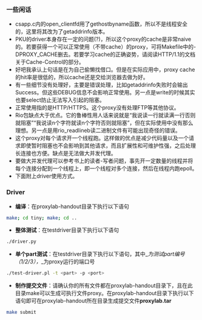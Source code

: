### 一些闲话
- csapp.c内的open_clientfd用了gethostbyname函数，所以不是线程安全的，这里将其改为了getaddrinfo版本。
- PKU的driver本身存在一定的问题(?)，所以这个proxy的cache是非常naive的。若要获得一个可以正常使用（不带cache）的proxy，可将Makefile中的-DPROXY_CACHE删去。若要学习cache的正确姿势，请阅读HTTP/1.1的文档关于Cache-Control的部分。
- 好吧我承认上句话是在为自己偷懒找借口。但是在实际应用中，proxy cache的hit率是很低的，所以cache还是交给浏览器去做为好。
- 有一些细节没有处理好，主要是错误处理，比如getaddrinfo失败时会输出Success。但这些DEBUG信息不会影响正常使用。另一点是write的时候其实也要select防止无法写入引起的阻塞。
- 正常使用指的是HTTP/HTTPS。这个proxy没有处理FTP等其他协议。
- Rio包缺点大于优点。它的鲁棒性用人话来说就是“我说读一行就读满一行否则就阻塞”“我说读n个字符就读n个字符否则就阻塞”，但在实际使用中没有那么理想。另一点是用rio_readlineb读二进制文件有可能出现奇怪的错误。
- 这个proxy对每个请求开一个线程跑。这样做的优点是减少代码量以及一个请求即使暂时阻塞也不会影响到其他请求，而且扩展性和可维护性强，之后处理长连接也方便。缺点是无法做大并发代理。
- 要做大并发代理可以参考书上的读者-写者问题，事先开一定数量的线程并将每个连接分配到一个线程上，即一个线程对多个连接，然后在线程内跑epoll。
- 下面附上driver使用方式。

### Driver
- **编译**：在proxylab-handout目录下执行以下语句
``` bash
make; cd tiny; make; cd ..
```
- **整体测试**：在testdriver目录下执行以下语句
``` bash
./driver.py
```
- **单个part测试**：在testdriver目录下执行以下语句，其中_<part>_为测试part编号（1/2/3），_<port>_为proxy运行的端口号
``` bash
./test-driver.pl -t <part> -p <port>
```
- **制作提交文件**：请确认你的所有文件都在proxylab-handout目录下，且在此目录make可以生成可执行文件proxy。在proxylab-handout目录下执行以下语句即可在proxylab-handout所在目录生成提交文件**proxylab.tar**
``` bash
make submit
```
